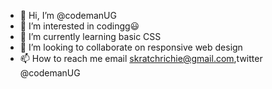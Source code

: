 - 👋 Hi, I’m @codemanUG
- 👀 I’m interested in codingg😃
- 🌱 I’m currently learning basic CSS
- 💞️ I’m looking to collaborate on responsive web design
- 📫 How to reach me email skratchrichie@gmail.com,twitter @codemanUG

<!---
codemanUG/codemanUG is a ✨ special ✨ repository because its `README.md` (this file) appears on your GitHub profile.
You can click the Preview link to take a look at your changes.
--->
